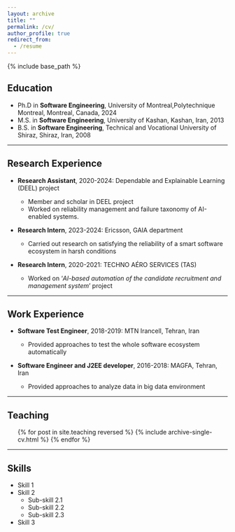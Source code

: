 ```yaml
---
layout: archive
title: ""
permalink: /cv/
author_profile: true
redirect_from:
  - /resume
---
```


{% include base_path %}

## Education
* Ph.D in **Software Engineering**, University of Montreal,Polytechnique Montreal, Montreal, Canada, 2024
* M.S. in **Software Engineering**, University of Kashan, Kashan, Iran, 2013
* B.S. in **Software Engineering**, Technical and Vocational University of Shiraz, Shiraz, Iran, 2008 

________
## Research Experience
* **Research Assistant**, 2020-2024: Dependable and Explainable Learning (DEEL) project
  * Member and scholar in DEEL project
  * Worked on reliability management and failure taxonomy of AI-enabled systems.

* **Research Intern**, 2023-2024: Ericsson, GAIA department
  * Carried out research on satisfying the reliability of a smart software ecosystem in harsh conditions

* **Research Intern**, 2020-2021: TECHNO AÉRO SERVICES (TAS)
  * Worked on ‘*AI-based automation of the candidate recruitment and management system*’ project

________
## Work Experience
* **Software Test Engineer**, 2018-2019: MTN Irancell, Tehran, Iran
  * Provided approaches to test the whole software ecosystem automatically
 
* **Software Engineer and J2EE developer**, 2016-2018: MAGFA, Tehran, Iran
  * Provided approaches to analyze data in big data environment

________
## Teaching
  <ul>{% for post in site.teaching reversed %}
    {% include archive-single-cv.html %}
  {% endfor %}</ul>

________
## Skills
* Skill 1
* Skill 2
  * Sub-skill 2.1
  * Sub-skill 2.2
  * Sub-skill 2.3
* Skill 3
  
